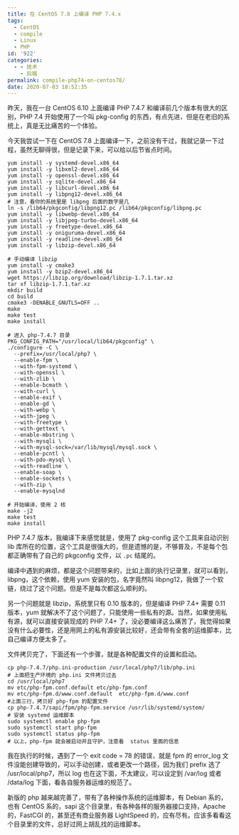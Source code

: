 ```yaml
---
title: 在 CentOS 7.8 上编译 PHP 7.4.x
tags:
  - CentOS
  - compile
  - Linux
  - PHP
id: '922'
categories:
  - - 技术
    - 后端
permalink: compile-php74-on-centos78/
date: 2020-07-03 18:52:35
---
```


昨天，我在一台 CentOS 6.10 上面编译 PHP 7.4.7 和编译前几个版本有很大的区别，PHP 7.4 开始使用了一个叫 pkg-config 的东西，有点先进，但是在老旧的系统上，真是无比痛苦的一个体验。

今天我尝试一下在 CentOS 7.8 上面编译一下，之前没有干过，我就记录一下过程，虽然无聊得很，但是记录下来，可以给以后节省点时间。
<!-- more -->
```shell
yum install -y systemd-devel.x86_64
yum install -y libxml2-devel.x86_64
yum install -y openssl-devel.x86_64
yum install -y sqlite-devel.x86_64
yum install -y libcurl-devel.x86_64
yum install -y libpng12-devel.x86_64
# 注意，看你的系统里是 libpng 后面的数字是几
ln -s /lib64/pkgconfig/libpng12.pc /lib64/pkgconfig/libpng.pc
yum install -y libwebp-devel.x86_64
yum install -y libjpeg-turbo-devel.x86_64
yum install -y freetype-devel.x86_64
yum install -y oniguruma-devel.x86_64
yum install -y readline-devel.x86_64
yum install -y libzip-devel.x86_64

# 手动编译 libzip
yum install -y cmake3
yum install -y bzip2-devel.x86_64
wget https://libzip.org/download/libzip-1.7.1.tar.xz
tar xf libzip-1.7.1.tar.xz
mkdir build
cd build
cmake3 -DENABLE_GNUTLS=OFF ..
make
make test
make install

# 进入 php-7.4.7 目录
PKG_CONFIG_PATH="/usr/local/lib64/pkgconfig" \
./configure -C \
  --prefix=/usr/local/php7 \
  --enable-fpm \
  --with-fpm-systemd \
  --with-openssl \
  --with-zlib \
  --enable-bcmath \
  --with-curl \
  --enable-exif \
  --enable-gd \
  --with-webp \
  --with-jpeg \
  --with-freetype \
  --with-gettext \
  --enable-mbstring \
  --with-mysqli \
  --with-mysql-sock=/var/lib/mysql/mysql.sock \
  --enable-pcntl \
  --with-pdo-mysql \
  --with-readline \
  --enable-soap \
  --enable-sockets \
  --with-zip \
  --enable-mysqlnd

# 开始编译，使用 2 核
make -j2
make test
make install
```

PHP 7.4.7 版本，我编译下来感觉就是，使用了 pkg-config 这个工具来自动识别 lib 库所在的位置，这个工具是很强大的，但是遗憾的是，不够普及，不是每个包都正确带有了自己的 pkgconfig 文件，以 `.pc` 结尾的。

编译中遇到的麻烦，都是这个问题带来的，比如上面的执行记录里，就可以看到，libpng，这个依赖，使用 yum 安装的包，名字竟然叫 libpng12，我做了一个软链，绕过了这个问题。但是不是每次都这么顺利的。

另一个问题就是 libzip，系统里只有 0.10 版本的，但是编译 PHP 7.4+ 需要 0.11 版本，yum 就解决不了这个问题了，只能使用一些私有的源。当然，如果使用私有源，就可以直接安装现成的 PHP 7.4+ 了，没必要编译这么痛苦了，我觉得如果没有什么必要性，还是用网上的私有源安装比较好，还会带有全套的运维脚本，比自己编译方便太多了。

文件拷贝完了，下面还有一个步骤，就是各种配置文件的设置和启动。

```shell
cp php-7.4.7/php.ini-production /usr/local/php7/lib/php.ini
# 上面把生产环境的 php.ini 文件拷贝过去
cd /usr/local/php7
mv etc/php-fpm.conf.default etc/php-fpm.conf
mv etc/php-fpm.d/www.conf.default  etc/php-fpm.d/www.conf
#上面三行，拷贝好 php-fpm 的配置文件
cp php-7.4.7/sapi/fpm/php-fpm.service /usr/lib/systemd/system/
# 安装 systemd 运维脚本
sudo systemctl enable php-fpm
sudo systemctl start php-fpm
sudo systemctl status php-fpm
# 以上，php-fpm 就会被启动并且守护，注意看  status 里面的信息
```

我在执行的时候，遇到了一个 exit code = 78 的错误，就是 fpm 的 error_log 文件没能创建导致的，可以手动创建，或者更改一个路径，因为我们 prefix 选了 /usr/local/php7，所以 log 也在这下面，不太建议，可以设定到 /var/log 或者 /data/log 下面，看各自服务器运维的规范了。

新版的 php 越来越完善了，带有了各种操作系统的运维脚本，有 Debian 系的，也有 CentOS 系的，sapi 这个目录里，有各种各样的服务器接口支持，Apache 的，FastCGI 的，甚至还有商业服务器 LightSpeed 的，应有尽有。应该多看看这个目录里的文件，总好过网上胡乱找的运维脚本。